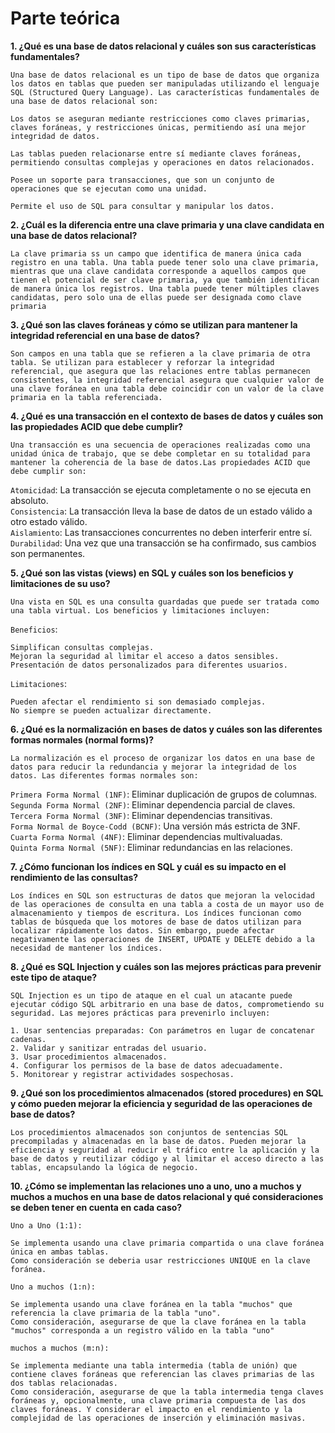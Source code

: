 # Parte teórica

**1. ¿Qué es una base de datos relacional y cuáles son sus características fundamentales?**

    Una base de datos relacional es un tipo de base de datos que organiza los datos en tablas que pueden ser manipuladas utilizando el lenguaje SQL (Structured Query Language). Las características fundamentales de una base de datos relacional son:

``Los datos se aseguran mediante restricciones como claves primarias, claves foráneas, y restricciones únicas, permitiendo así una mejor integridad de datos.``

``Las tablas pueden relacionarse entre sí mediante claves foráneas, permitiendo consultas complejas y operaciones en datos relacionados.``

``Posee un soporte para transacciones, que son un conjunto de operaciones que se ejecutan como una unidad.``

``Permite el uso de SQL para consultar y manipular los datos.``

**2. ¿Cuál es la diferencia entre una clave primaria y una clave candidata en una base de datos relacional?**

    La clave primaria ss un campo que identifica de manera única cada registro en una tabla. Una tabla puede tener solo una clave primaria, mientras que una clave candidata corresponde a aquellos campos que tienen el potencial de ser clave primaria, ya que también identifican de manera única los registros. Una tabla puede tener múltiples claves candidatas, pero solo una de ellas puede ser designada como clave primaria

**3. ¿Qué son las claves foráneas y cómo se utilizan para mantener la integridad referencial en una base de datos?**

    Son campos en una tabla que se refieren a la clave primaria de otra tabla. Se utilizan para establecer y reforzar la integridad referencial, que asegura que las relaciones entre tablas permanecen consistentes, la integridad referencial asegura que cualquier valor de una clave foránea en una tabla debe coincidir con un valor de la clave primaria en la tabla referenciada.

**4. ¿Qué es una transacción en el contexto de bases de datos y cuáles son las propiedades ACID que debe cumplir?**

    Una transacción es una secuencia de operaciones realizadas como una unidad única de trabajo, que se debe completar en su totalidad para mantener la coherencia de la base de datos.Las propiedades ACID que debe cumplir son:

``Atomicidad``: La transacción se ejecuta completamente o no se ejecuta en absoluto.  
``Consistencia``: La transacción lleva la base de datos de un estado válido a otro estado válido.  
``Aislamiento``: Las transacciones concurrentes no deben interferir entre sí.  
``Durabilidad``: Una vez que una transacción se ha confirmado, sus cambios son permanentes.  
  
**5. ¿Qué son las vistas (views) en SQL y cuáles son los beneficios y limitaciones de su uso?**

    Una vista en SQL es una consulta guardadas que puede ser tratada como una tabla virtual. Los beneficios y limitaciones incluyen:

``Beneficios``:  

    Simplifican consultas complejas.  
    Mejoran la seguridad al limitar el acceso a datos sensibles.
    Presentación de datos personalizados para diferentes usuarios.  

``Limitaciones``:  

    Pueden afectar el rendimiento si son demasiado complejas.  
    No siempre se pueden actualizar directamente.  


**6. ¿Qué es la normalización en bases de datos y cuáles son las diferentes formas normales (normal forms)?**

    La normalización es el proceso de organizar los datos en una base de datos para reducir la redundancia y mejorar la integridad de los datos. Las diferentes formas normales son:


``Primera Forma Normal (1NF)``: Eliminar duplicación de grupos de columnas.  
``Segunda Forma Normal (2NF)``: Eliminar dependencia parcial de claves.  
``Tercera Forma Normal (3NF)``: Eliminar dependencias transitivas.  
``Forma Normal de Boyce-Codd (BCNF)``: Una versión más estricta de 3NF.  
``Cuarta Forma Normal (4NF)``: Eliminar dependencias multivaluadas.  
``Quinta Forma Normal (5NF)``: Eliminar redundancias en las relaciones.  

**7. ¿Cómo funcionan los índices en SQL y cuál es su impacto en el rendimiento de las consultas?**

    Los índices en SQL son estructuras de datos que mejoran la velocidad de las operaciones de consulta en una tabla a costa de un mayor uso de almacenamiento y tiempos de escritura. Los índices funcionan como tablas de búsqueda que los motores de base de datos utilizan para localizar rápidamente los datos. Sin embargo, puede afectar negativamente las operaciones de INSERT, UPDATE y DELETE debido a la necesidad de mantener los índices.

**8. ¿Qué es SQL Injection y cuáles son las mejores prácticas para prevenir este tipo de ataque?**

    SQL Injection es un tipo de ataque en el cual un atacante puede ejecutar código SQL arbitrario en una base de datos, comprometiendo su seguridad. Las mejores prácticas para prevenirlo incluyen:

    1. Usar sentencias preparadas: Con parámetros en lugar de concatenar cadenas.  
    2. Validar y sanitizar entradas del usuario.  
    3. Usar procedimientos almacenados.  
    4. Configurar los permisos de la base de datos adecuadamente.  
    5. Monitorear y registrar actividades sospechosas.  


**9. ¿Qué son los procedimientos almacenados (stored procedures) en SQL y cómo pueden mejorar la eficiencia y seguridad de las operaciones de base de datos?**

    Los procedimientos almacenados son conjuntos de sentencias SQL precompiladas y almacenadas en la base de datos. Pueden mejorar la eficiencia y seguridad al reducir el tráfico entre la aplicación y la base de datos y reutilizar código y al limitar el acceso directo a las tablas, encapsulando la lógica de negocio.

**10. ¿Cómo se implementan las relaciones uno a uno, uno a muchos y muchos a muchos en una base de datos relacional y qué consideraciones se deben tener en cuenta en cada caso?**

``Uno a Uno (1:1): ``

    Se implementa usando una clave primaria compartida o una clave foránea única en ambas tablas.  
    Como consideración se deberia usar restricciones UNIQUE en la clave foránea.

``Uno a muchos (1:n): ``

    Se implementa usando una clave foránea en la tabla "muchos" que referencia la clave primaria de la tabla "uno".  
    Como consideración, asegurarse de que la clave foránea en la tabla "muchos" corresponda a un registro válido en la tabla "uno"

``muchos a muchos (m:n): ``

    Se implementa mediante una tabla intermedia (tabla de unión) que contiene claves foráneas que referencian las claves primarias de las dos tablas relacionadas.
    Como consideración, asegurarse de que la tabla intermedia tenga claves foráneas y, opcionalmente, una clave primaria compuesta de las dos claves foráneas. Y considerar el impacto en el rendimiento y la complejidad de las operaciones de inserción y eliminación masivas.